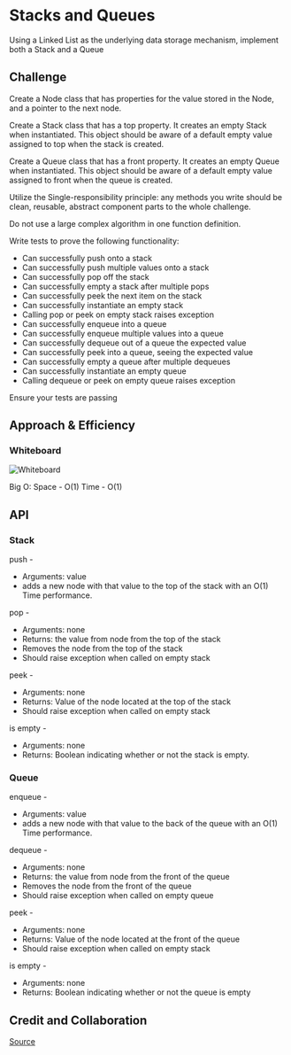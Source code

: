 # Stacks and Queues
<!-- Short summary or background information -->
Using a Linked List as the underlying data storage mechanism, implement both a Stack and a Queue

## Challenge
<!-- Description of the challenge -->

Create a Node class that has properties for the value stored in the Node, and a pointer to the next node.

Create a Stack class that has a top property. It creates an empty Stack when instantiated.
This object should be aware of a default empty value assigned to top when the stack is created.

Create a Queue class that has a front property. It creates an empty Queue when instantiated.
This object should be aware of a default empty value assigned to front when the queue is created.

Utilize the Single-responsibility principle: any methods you write should be clean, reusable, abstract component parts to the whole challenge.

Do not use a large complex algorithm in one function definition.

Write tests to prove the following functionality:

- Can successfully push onto a stack
- Can successfully push multiple values onto a stack
- Can successfully pop off the stack
- Can successfully empty a stack after multiple pops
- Can successfully peek the next item on the stack
- Can successfully instantiate an empty stack
- Calling pop or peek on empty stack raises exception
- Can successfully enqueue into a queue
- Can successfully enqueue multiple values into a queue
- Can successfully dequeue out of a queue the expected value
- Can successfully peek into a queue, seeing the expected value
- Can successfully empty a queue after multiple dequeues
- Can successfully instantiate an empty queue
- Calling dequeue or peek on empty queue raises exception

Ensure your tests are passing

## Approach & Efficiency
<!-- What approach did you take? Why? What is the Big O space/time for this approach? -->

### Whiteboard

![Whiteboard](/code_challenges/stack_and_queue/codechallenge10.png)


Big O: Space - O(1) Time - O(1)

## API
<!-- Description of each method publicly available to your Stack and Queue-->

### Stack

push -

- Arguments: value
- adds a new node with that value to the top of the stack with an O(1) Time performance.

pop -

- Arguments: none
- Returns: the value from node from the top of the stack
- Removes the node from the top of the stack
- Should raise exception when called on empty stack

peek -

- Arguments: none
- Returns: Value of the node located at the top of the stack
- Should raise exception when called on empty stack

is empty -

- Arguments: none
- Returns: Boolean indicating whether or not the stack is empty.

### Queue

enqueue -

- Arguments: value
- adds a new node with that value to the back of the queue with an O(1) Time performance.

dequeue -

- Arguments: none
- Returns: the value from node from the front of the queue
- Removes the node from the front of the queue
- Should raise exception when called on empty queue

peek -

- Arguments: none
- Returns: Value of the node located at the front of the queue
- Should raise exception when called on empty stack

is empty -

- Arguments: none
- Returns: Boolean indicating whether or not the queue is empty

## Credit and Collaboration

[Source](https://medium.com/@Emmanuel.A/data-structure-queue-python-9e5439d2ceea)
